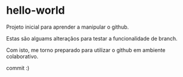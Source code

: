 # hello-world

Projeto inicial para aprender a manipular o github.

Estas são alguams alteraçãos para testar a funcionalidade de branch.

Com isto, me torno preparado para utilizar o github em ambiente colaborativo.

commit :)

